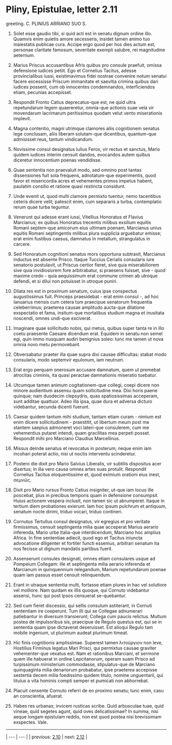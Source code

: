 # Pliny, Epistulae, letter 2.11

greeting. C. PLINIUS ARRIANO SUO S.



1. Solet esse gaudio tibi, si quid acti est in senatu dignum ordine illo. Quamvis enim quietis amore secesseris, insidet tamen animo tuo maiestatis publicae cura. Accipe ergo quod per hos dies actum est, personae claritate famosum, severitate exempli salubre, rei magnitudine aeternum.



2. Marius Priscus accusantibus Afris quibus pro consule praefuit, omissa defensione iudices petiit. Ego et Cornelius Tacitus, adesse provincialibus iussi, existimavimus fidei nostrae convenire notum senatui facere excessisse Priscum immanitate et saevitia crimina quibus dari iudices possent, cum ob innocentes condemnandos, interficiendos etiam, pecunias accepisset.



3. Respondit Fronto Catius deprecatus-que est, ne quid ultra repetundarum legem quaereretur, omnia-que actionis suae vela vir movendarum lacrimarum peritissimus quodam velut vento miserationis implevit.



4. Magna contentio, magni utrimque clamores aliis cognitionem senatus lege conclusam, aliis liberam solutam-que dicentibus, quantum-que admisisset reus, tantum vindicandum.



5. Novissime consul designatus Iulius Ferox, vir rectus et sanctus, Mario quidem iudices interim censuit dandos, evocandos autem quibus diceretur innocentium poenas vendidisse.



6. Quae sententia non praevaluit modo, sed omnino post tantas dissensiones fuit sola frequens, adnotatum-que experimentis, quod favor et misericordia acres et vehementes primos impetus habent, paulatim consilio et ratione quasi restincta considunt.



7. Unde evenit ut, quod multi clamore permixto tuentur, nemo tacentibus ceteris dicere velit; patescit enim, cum separaris a turba, contemplatio rerum quae turba teguntur.



8. Venerunt qui adesse erant iussi, Vitellius Honoratus et Flavius Marcianus; ex quibus Honoratus trecentis milibus exsilium equitis Romani septem-que amicorum eius ultimam poenam, Marcianus unius equitis Romani septingentis milibus plura supplicia arguebatur emisse; erat enim fustibus caesus, damnatus in metallum, strangulatus in carcere.



9. Sed Honoratum cognitioni senatus mors opportuna subtraxit, Marcianus inductus est absente Prisco. Itaque Tuccius Cerialis consularis iure senatorio postulavit, ut Priscus certior fieret, sive quia miserabiliorem sive quia invidiosiorem fore arbitrabatur, si praesens fuisset, sive - quod maxime credo - quia aequissimum erat commune crimen ab utroque defendi, et si dilui non potuisset in utroque puniri.



10. Dilata res est in proximum senatum, cuius ipse conspectus augustissimus fuit. Princeps praesidebat - erat enim consul -, ad hoc Ianuarius mensis cum cetera tum praecipue senatorum frequentia celeberrimus; praeterea causae amplitudo aucta-que dilatione exspectatio et fama, insitum-que mortalibus studium magna et inusitata noscendi, omnes undi-que exciverat.



11. Imaginare quae sollicitudo nobis, qui metus, quibus super tanta re in illo coetu praesente Caesare dicendum erat. Equidem in senatu non semel egi, quin immo nusquam audiri benignius soleo: tunc me tamen ut nova omnia novo metu permovebant.



12. Obversabatur praeter illa quae supra dixi causae difficultas: stabat modo consularis, modo septemvir epulonum, iam neutrum.



13. Erat ergo perquam onerosum accusare damnatum, quem ut premebat atrocitas criminis, ita quasi peractae damnationis miseratio tuebatur.



14. Utcumque tamen animum cogitationem-que collegi, coepi dicere non minore audientium assensu quam sollicitudine mea. Dixi horis paene quinque; nam duodecim clepsydris, quas spatiosissimas acceperam, sunt additae quattuor. Adeo illa ipsa, quae dura et adversa dicturo videbantur, secunda dicenti fuerunt.



15. Caesar quidem tantum mihi studium, tantam etiam curam - nimium est enim dicere sollicitudinem - praestitit, ut libertum meum post me stantem saepius admoneret voci lateri-que consulerem, cum me vehementius putaret intendi, quam gracilitas mea perpeti posset. Respondit mihi pro Marciano Claudius Marcellinus.



16. Missus deinde senatus et revocatus in posterum; neque enim iam incohari poterat actio, nisi ut noctis interventu scinderetur.



17. Postero die dixit pro Mario Salvius Liberalis, vir subtilis dispositus acer disertus; in illa vero causa omnes artes suas protulit. Respondit Cornelius Tacitus eloquentissime et, quod eximium orationi eius inest, σεμνῶς.



18. Dixit pro Mario rursus Fronto Catius insigniter, ut-que iam locus ille poscebat, plus in precibus temporis quam in defensione consumpsit. Huius actionem vespera inclusit, non tamen sic ut abrumperet. Itaque in tertium diem probationes exierunt. Iam hoc ipsum pulchrum et antiquum, senatum nocte dirimi, triduo vocari, triduo contineri.



19. Cornutus Tertullus consul designatus, vir egregius et pro veritate firmissimus, censuit septingenta milia quae acceperat Marius aerario inferenda, Mario urbe Italia-que interdicendum, Marciano hoc amplius Africa. In fine sententiae adiecit, quod ego et Tacitus iniuncta advocatione diligenter et fortiter functi essemus, arbitrari senatum ita nos fecisse ut dignum mandatis partibus fuerit.



20. Assenserunt consules designati, omnes etiam consulares usque ad Pompeium Collegam: ille et septingenta milia aerario inferenda et Marcianum in quinquennium relegandum, Marium repetundarum poenae quam iam passus esset censuit relinquendum.



21. Erant in utraque sententia multi, fortasse etiam plures in hac vel solutiore vel molliore. Nam quidam ex illis quoque, qui Cornuto videbantur assensi, hunc qui post ipsos censuerat se-quebantur.



22. Sed cum fieret discessio, qui sellis consulum astiterant, in Cornuti sententiam ire coeperunt. Tum illi qui se Collegae adnumerari patiebantur in diversum transierunt; Collega cum paucis relictus. Multum postea de impulsoribus sis, praecipue de Regulo questus est, qui se in sententia quam ipse dictaverat deseruisset. Est alioqui Regulo tam mobile ingenium, ut plurimum audeat plurimum timeat.



23. Hic finis cognitionis amplissimae. Superest tamen λιτούργιον non leve, Hostilius Firminus legatus Mari Prisci, qui permixtus causae graviter vehementer-que vexatus est. Nam et rationibus Marciani, et sermone quem ille habuerat in ordine Lepcitanorum, operam suam Prisco ad turpissimum ministerium commodasse, stipulatus-que de Marciano quinquaginta milia denariorum probabatur, ipse praeterea accepisse sestertia decem milia foedissimo quidem titulo, nomine unguentarii, qui titulus a vita hominis compti semper et pumicati non abhorrebat.



24. Placuit censente Cornuto referri de eo proximo senatu; tunc enim, casu an conscientia, afuerat.



25. Habes res urbanas; invicem rusticas scribe. Quid arbusculae tuae, quid vineae, quid segetes agunt, quid oves delicatissimae? In summa, nisi aeque longam epistulam reddis, non est quod postea nisi brevissimam exspectes. Vale.



---

| --- | --- |
| previous: [2.10](../2.10/) | next: [2.12](../2.12/) |